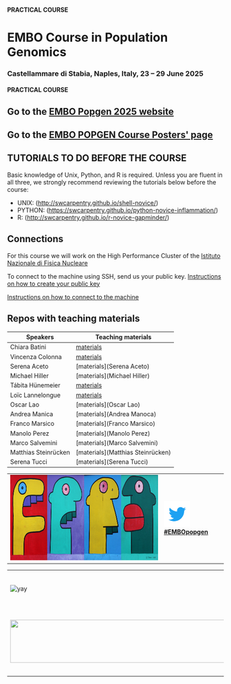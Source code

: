#### PRACTICAL COURSE

# EMBO Course in Population Genomics
### Castellammare di Stabia, Naples, Italy, 23 – 29 June 2025

#### PRACTICAL COURSE

## Go to the [EMBO Popgen 2025 website](https://meetings.embo.org/event/25-pop-genomics) 

## Go to the [EMBO POPGEN Course Posters' page](https://www.jeangilder.it/pop-genomics/) 

## TUTORIALS TO DO BEFORE THE COURSE
Basic knowledge of Unix, Python, and R is required. Unless you are fluent in all three, we strongly recommend reviewing the tutorials below before the course:

- UNIX:  (http://swcarpentry.github.io/shell-novice/)
- PYTHON: (https://swcarpentry.github.io/python-novice-inflammation/)
- R:  (http://swcarpentry.github.io/r-novice-gapminder/)
  
## Connections

For this course we will work on the High Performance Cluster of the [Istituto Nazionale di Fisica Nucleare](https://home.infn.it/it/)

To connect to the machine using SSH, send us your public key. [Instructions on how to create your public key](https://github.com/ColonnaLab/EMBO_popgen/blob/main/popgen2024/connections/keypair.pdf)

[Instructions on how to connect to the machine](https://github.com/ColonnaLab/EMBO_popgen/blob/main/popgen2024/connections/README.md)

## Repos with teaching materials
| Speakers | Teaching materials |
|--------------------|-----------------|
| Chiara Batini | [materials](Chiara_Batini) |
| Vincenza Colonna| [materials](Vincenza_Colonna) |
| Serena Aceto | [materials](Serena Aceto) |
| Michael Hiller | [materials](Michael Hiller) |
| Tábita Hünemeier | [materials](Tábita_Hünemeier) |
| Loïc Lannelongue | [materials](Loic_Lannelongue) |
| Oscar Lao | [materials](Oscar Lao) |
| Andrea Manica | [materials](Andrea Manoca) |
| Franco Marsico | [materials](Franco Marsico) |
| Manolo Perez | [materials](Manolo Perez) |
| Marco Salvemini | [materials](Marco Salvemini) |
| Matthias Steinrücken | [materials](Matthias Steinrücken) |
| Serena Tucci | [materials](Serena Tucci) |



<table style="width:100%">
   <tr>
     <td><img src="./img/popgenlogo.png" alt="yay" height="200" width="700"></td> <td><a href="https://twitter.com/hashtag/EMBOpopgen?src=hashtag_click"><img src="./img/tw.png" alt="yay" height="60" width="60"><b>#EMBOpopgen</b></td>    
     <tr/>
</table>


<table width="700">
   <tr>
   <td><img src="./img/embo_press.png" alt="yay" height="80" width="1000"></a></td>
   <td width="100"></td>
   <td><a href="https://www.sibe-iseb.it"><img src="./img/sibe.png" alt="yay" height="80" width="800"></a></td>
   <td width="100"></td>
   <td align="center"><a href="http://www.geneticagraria.it/"><img src="./img/SIGA2.png" alt="cnr" height="150" width="800"></a></td>
      </tr>
      <tr>
      <td><a href="https://www.associazionegeneticaitaliana.it/"><img src="./img/AGI.png" height="100" width="500"></a></td>
      <td width="100"></td>
      <td align="right"><a href="https://www.recas-bari.it/index.php/en/"><img src="./img/RECAS.png" alt="yay" height="150" width="500"></a></td>
      <td width="100"></td>
      <td align="center"><a href="https://elixir-europe.org/about-us/who-we-are/nodes/italy"><img src="./img/ELIXIR.png" alt="yay" height="100" width="150"></a></td>
   </tr>
   <tr>
</table>
